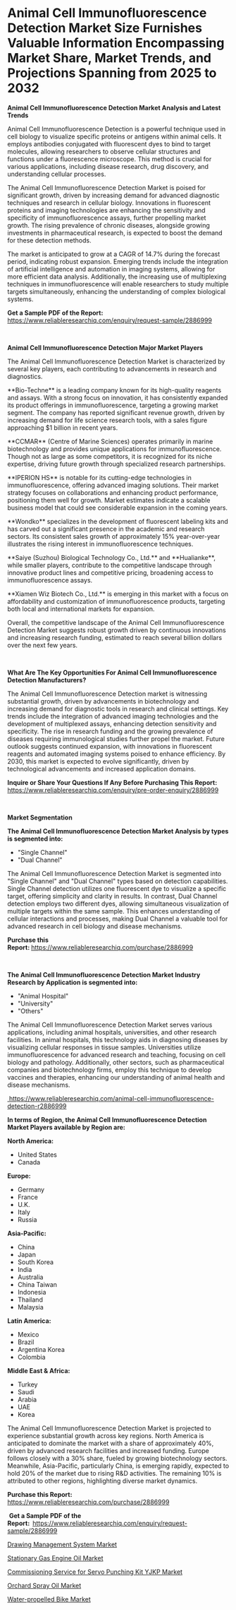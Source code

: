 <p><h1>Animal Cell Immunofluorescence Detection Market Size Furnishes Valuable Information Encompassing Market Share, Market Trends, and Projections Spanning from 2025 to 2032</h1></p><p><strong>Animal Cell Immunofluorescence Detection Market Analysis and Latest Trends</strong></p>
<p><p>Animal Cell Immunofluorescence Detection is a powerful technique used in cell biology to visualize specific proteins or antigens within animal cells. It employs antibodies conjugated with fluorescent dyes to bind to target molecules, allowing researchers to observe cellular structures and functions under a fluorescence microscope. This method is crucial for various applications, including disease research, drug discovery, and understanding cellular processes.</p><p>The Animal Cell Immunofluorescence Detection Market is poised for significant growth, driven by increasing demand for advanced diagnostic techniques and research in cellular biology. Innovations in fluorescent proteins and imaging technologies are enhancing the sensitivity and specificity of immunofluorescence assays, further propelling market growth. The rising prevalence of chronic diseases, alongside growing investments in pharmaceutical research, is expected to boost the demand for these detection methods.</p><p>The market is anticipated to grow at a CAGR of 14.7% during the forecast period, indicating robust expansion. Emerging trends include the integration of artificial intelligence and automation in imaging systems, allowing for more efficient data analysis. Additionally, the increasing use of multiplexing techniques in immunofluorescence will enable researchers to study multiple targets simultaneously, enhancing the understanding of complex biological systems.</p></p>
<p><strong>Get a Sample PDF of the Report:&nbsp;</strong> <a href="https://www.reliableresearchiq.com/enquiry/request-sample/2886999?utm_campaign=1170&utm_medium=2&utm_source=Github&utm_content=ia&utm_term=13032025&utm_id=animal-cell-immunofluorescence-detection">https://www.reliableresearchiq.com/enquiry/request-sample/2886999</a></p>
<p>&nbsp;</p>
<p><strong>Animal Cell Immunofluorescence Detection Major Market Players</strong></p>
<p><p>The Animal Cell Immunofluorescence Detection Market is characterized by several key players, each contributing to advancements in research and diagnostics. </p><p>**Bio-Techne** is a leading company known for its high-quality reagents and assays. With a strong focus on innovation, it has consistently expanded its product offerings in immunofluorescence, targeting a growing market segment. The company has reported significant revenue growth, driven by increasing demand for life science research tools, with a sales figure approaching $1 billion in recent years.</p><p>**CCMAR** (Centre of Marine Sciences) operates primarily in marine biotechnology and provides unique applications for immunofluorescence. Though not as large as some competitors, it is recognized for its niche expertise, driving future growth through specialized research partnerships.</p><p>**IPERION HS** is notable for its cutting-edge technologies in immunofluorescence, offering advanced imaging solutions. Their market strategy focuses on collaborations and enhancing product performance, positioning them well for growth. Market estimates indicate a scalable business model that could see considerable expansion in the coming years.</p><p>**Wondko** specializes in the development of fluorescent labeling kits and has carved out a significant presence in the academic and research sectors. Its consistent sales growth of approximately 15% year-over-year illustrates the rising interest in immunofluorescence techniques.</p><p>**Saiye (Suzhou) Biological Technology Co., Ltd.** and **Hualianke**, while smaller players, contribute to the competitive landscape through innovative product lines and competitive pricing, broadening access to immunofluorescence assays.</p><p>**Xiamen Wiz Biotech Co., Ltd.** is emerging in this market with a focus on affordability and customization of immunofluorescence products, targeting both local and international markets for expansion.</p><p>Overall, the competitive landscape of the Animal Cell Immunofluorescence Detection Market suggests robust growth driven by continuous innovations and increasing research funding, estimated to reach several billion dollars over the next few years.</p></p>
<p>&nbsp;</p>
<p><strong>What Are The Key Opportunities For Animal Cell Immunofluorescence Detection Manufacturers?</strong></p>
<p><p>The Animal Cell Immunofluorescence Detection market is witnessing substantial growth, driven by advancements in biotechnology and increasing demand for diagnostic tools in research and clinical settings. Key trends include the integration of advanced imaging technologies and the development of multiplexed assays, enhancing detection sensitivity and specificity. The rise in research funding and the growing prevalence of diseases requiring immunological studies further propel the market. Future outlook suggests continued expansion, with innovations in fluorescent reagents and automated imaging systems poised to enhance efficiency. By 2030, this market is expected to evolve significantly, driven by technological advancements and increased application domains.</p></p>
<p><strong>Inquire or Share Your Questions If Any Before Purchasing This Report:</strong> <a href="https://www.reliableresearchiq.com/enquiry/pre-order-enquiry/2886999?utm_campaign=1170&utm_medium=2&utm_source=Github&utm_content=ia&utm_term=13032025&utm_id=animal-cell-immunofluorescence-detection">https://www.reliableresearchiq.com/enquiry/pre-order-enquiry/2886999</a></p>
<p>&nbsp;</p>
<p><strong>Market Segmentation</strong></p>
<p><strong>The Animal Cell Immunofluorescence Detection Market Analysis by types is segmented into:</strong></p>
<p><ul><li>"Single Channel"</li><li>"Dual Channel"</li></ul></p>
<p><p>The Animal Cell Immunofluorescence Detection Market is segmented into "Single Channel" and "Dual Channel" types based on detection capabilities. Single Channel detection utilizes one fluorescent dye to visualize a specific target, offering simplicity and clarity in results. In contrast, Dual Channel detection employs two different dyes, allowing simultaneous visualization of multiple targets within the same sample. This enhances understanding of cellular interactions and processes, making Dual Channel a valuable tool for advanced research in cell biology and disease mechanisms.</p></p>
<p><strong>Purchase this Report:&nbsp;</strong><a href="https://www.reliableresearchiq.com/purchase/2886999?utm_campaign=1170&utm_medium=2&utm_source=Github&utm_content=ia&utm_term=13032025&utm_id=animal-cell-immunofluorescence-detection">https://www.reliableresearchiq.com/purchase/2886999</a></p>
<p>&nbsp;</p>
<p><strong>The Animal Cell Immunofluorescence Detection Market Industry Research by Application is segmented into:</strong></p>
<p><ul><li>"Animal Hospital"</li><li>"University"</li><li>"Others"</li></ul></p>
<p><p>The Animal Cell Immunofluorescence Detection Market serves various applications, including animal hospitals, universities, and other research facilities. In animal hospitals, this technology aids in diagnosing diseases by visualizing cellular responses in tissue samples. Universities utilize immunofluorescence for advanced research and teaching, focusing on cell biology and pathology. Additionally, other sectors, such as pharmaceutical companies and biotechnology firms, employ this technique to develop vaccines and therapies, enhancing our understanding of animal health and disease mechanisms.</p></p>
<p><a href="https://www.reliableresearchiq.com/animal-cell-immunofluorescence-detection-r2886999?utm_campaign=1170&utm_medium=2&utm_source=Github&utm_content=ia&utm_term=13032025&utm_id=animal-cell-immunofluorescence-detection">&nbsp;https://www.reliableresearchiq.com/animal-cell-immunofluorescence-detection-r2886999</a></p>
<p><strong>In terms of Region, the Animal Cell Immunofluorescence Detection Market Players available by Region are:</strong></p>
<p>
    <p> <strong> North America: </strong>
        <ul>
            <li>United States</li>
            <li>Canada</li>
        </ul>
        </p> 
    <p> <strong> Europe: </strong>
        <ul>
            <li>Germany</li>
            <li>France</li>
            <li>U.K.</li>
            <li>Italy</li>
            <li>Russia</li>
        </ul>
        </p> 
    <p> <strong> Asia-Pacific: </strong>
        <ul>
            <li>China</li>
            <li>Japan</li>
            <li>South Korea</li>
            <li>India</li>
            <li>Australia</li>
            <li>China Taiwan</li>
            <li>Indonesia</li>
            <li>Thailand</li>
            <li>Malaysia</li>
        </ul>
        </p> 
    <p> <strong> Latin America: </strong>
        <ul>
            <li>Mexico</li>
            <li>Brazil</li>
            <li>Argentina Korea</li>
            <li>Colombia</li>
        </ul>
        </p> 
    <p> <strong> Middle East & Africa: </strong>
        <ul>
            <li>Turkey</li>
            <li>Saudi</li>
            <li>Arabia</li>
            <li>UAE</li>
            <li>Korea</li>
        </ul>
    </p>
    </p>
<p><p>The Animal Cell Immunofluorescence Detection Market is projected to experience substantial growth across key regions. North America is anticipated to dominate the market with a share of approximately 40%, driven by advanced research facilities and increased funding. Europe follows closely with a 30% share, fueled by growing biotechnology sectors. Meanwhile, Asia-Pacific, particularly China, is emerging rapidly, expected to hold 20% of the market due to rising R&D activities. The remaining 10% is attributed to other regions, highlighting diverse market dynamics.</p></p>
<p><strong>Purchase this Report: </strong><a href="https://www.reliableresearchiq.com/purchase/2886999?utm_campaign=1170&utm_medium=2&utm_source=Github&utm_content=ia&utm_term=13032025&utm_id=animal-cell-immunofluorescence-detection">https://www.reliableresearchiq.com/purchase/2886999</a></p>
<p>&nbsp;<strong>Get a Sample PDF of the Report:&nbsp;&nbsp;</strong><a href="https://www.reliableresearchiq.com/enquiry/request-sample/2886999?utm_campaign=1170&utm_medium=2&utm_source=Github&utm_content=ia&utm_term=13032025&utm_id=animal-cell-immunofluorescence-detection">https://www.reliableresearchiq.com/enquiry/request-sample/2886999</a></p>
<p><strong></strong></p>
<p><p><a href="https://github.com/elhibacajka/Market-Research-Report-List-1/blob/main/drawing-management-system-market.md?utm_campaign=1170&utm_medium=2&utm_source=Github&utm_content=ia&utm_term=13032025&utm_id=animal-cell-immunofluorescence-detection">Drawing Management System Market</a></p><p><a href="https://github.com/lazregaartun/Market-Research-Report-List-1/blob/main/stationary-gas-engine-oil-market.md?utm_campaign=1170&utm_medium=2&utm_source=Github&utm_content=ia&utm_term=13032025&utm_id=animal-cell-immunofluorescence-detection">Stationary Gas Engine Oil Market</a></p><p><a href="https://github.com/jolashta/Market-Research-Report-List-1/blob/main/commissioning-service-for-servo-punching-kit-yjkp-market.md?utm_campaign=1170&utm_medium=2&utm_source=Github&utm_content=ia&utm_term=13032025&utm_id=animal-cell-immunofluorescence-detection">Commissioning Service for Servo Punching Kit YJKP Market</a></p><p><a href="https://github.com/drevertevell/Market-Research-Report-List-1/blob/main/orchard-spray-oil-market.md?utm_campaign=1170&utm_medium=2&utm_source=Github&utm_content=ia&utm_term=13032025&utm_id=animal-cell-immunofluorescence-detection">Orchard Spray Oil Market</a></p><p><a href="https://github.com/ienamoun/Market-Research-Report-List-1/blob/main/water-propelled-bike-market.md?utm_campaign=1170&utm_medium=2&utm_source=Github&utm_content=ia&utm_term=13032025&utm_id=animal-cell-immunofluorescence-detection">Water-propelled Bike Market</a></p></p>